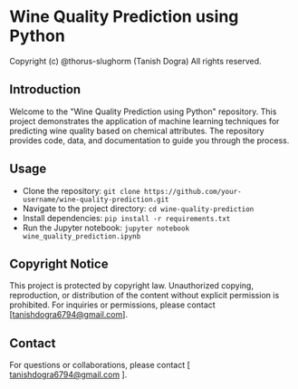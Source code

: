# Wine Quality Prediction using Python

Copyright (c) @thorus-slughorm (Tanish Dogra)
All rights reserved.

## Introduction

Welcome to the "Wine Quality Prediction using Python" repository. This project demonstrates the application of machine learning techniques for predicting wine quality based on chemical attributes. The repository provides code, data, and documentation to guide you through the process.

## Usage

- Clone the repository: `git clone https://github.com/your-username/wine-quality-prediction.git`
- Navigate to the project directory: `cd wine-quality-prediction`
- Install dependencies: `pip install -r requirements.txt`
- Run the Jupyter notebook: `jupyter notebook wine_quality_prediction.ipynb`

## Copyright Notice

This project is protected by copyright law. Unauthorized copying, reproduction, or distribution of the content without explicit permission is prohibited. For inquiries or permissions, please contact [tanishdogra6794@gmail.com].

## Contact

For questions or collaborations, please contact [ tanishdogra6794@gmail.com ].
